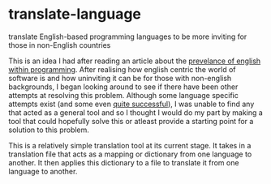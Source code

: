 # translate-language
translate English-based programming languages to be more inviting for those in non-English countries

This is an idea I had after reading an article about the [prevelance of english within programming](https://www.google.ca/amp/s/www.wired.com/story/coding-is-for-everyoneas-long-as-you-speak-english/amp). 
After realising how english centric the world of software is and how uninviting it can be for those with non-english backgrounds, I began looking around to see if there have been other attempts at resolving this problem. Although some language specific attempts exist (and some even [quite successful](https://github.com/metaphorm/international-scheme)), I was unable to find any that acted as a general tool and so I thought I would do my part by making a tool that could hopefully solve this or atleast provide a starting point for a solution to this problem. 

This is a relatively simple translation tool at its current stage. It takes in a translation file that acts as a mapping or dictionary from one language to another. It then applies this dictionary to a file to translate it from one language to another. 

